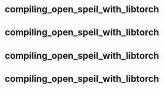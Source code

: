 # compiling_open_speil_with_libtorch
# compiling_open_speil_with_libtorch
# compiling_open_speil_with_libtorch
# compiling_open_speil_with_libtorch
